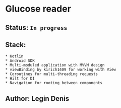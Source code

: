 # Glucose reader

## Status: `In progress`

## Stack:
```
* Kotlin
* Android SDK
* Multi-moduled application with MVVM design
* viewBinding by kirich1409 for working with View
* Coroutines for multi-threading requests
* Hilt for DI
* Navigation for rooting between components
```

## Author: Legin Denis
